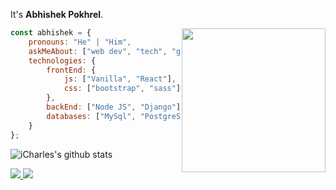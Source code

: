 
It's **Abhishek Pokhrel**.

<img align='right' src="https://avatars.githubusercontent.com/u/89846718?v=4" width="230">


```javascript
const abhishek = {
    pronouns: "He" | "Him",
    askMeAbout: ["web dev", "tech", "game"],
    technologies: {
        frontEnd: {
            js: ["Vanilla", "React"],
            css: ["bootstrap", "sass"]
        },
        backEnd: ["Node JS", "Django"],
        databases: ["MySql", "PostgreSQL", "MongoDB"],
    }
};
```

![iCharles's github stats](https://github-readme-stats.vercel.app/api?username=Abhishek-Pokhrel&hide=contribs,prs&count_private=true&show_icons=true)

<a href="https://github.com/Abhishek-Pokhrel">
  <img src="https://img.shields.io/github/followers/Abhishek-Pokhrel">
</a>
<a href="https://github.com/Abhishek-Pokhrel/">
   <img src="https://komarev.com/ghpvc/?username=Abhishek-Pokhrel">
</a>

